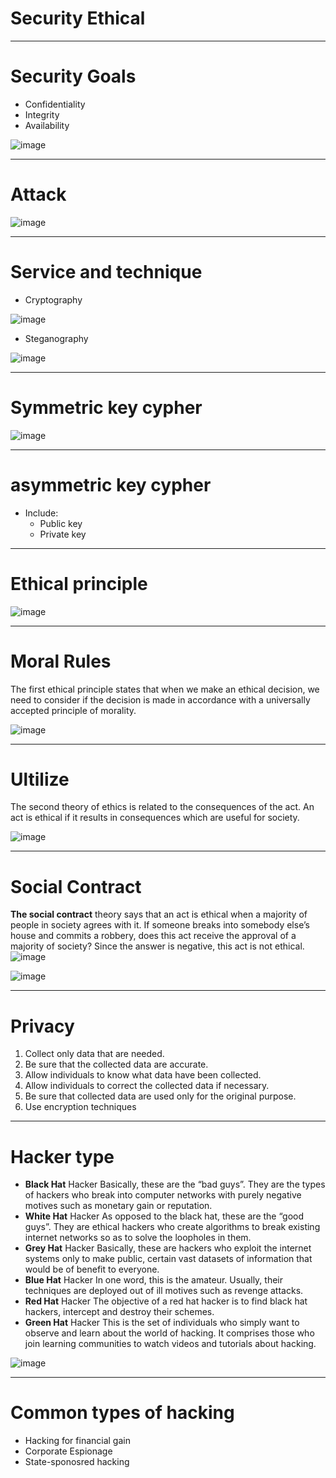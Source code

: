# Security Ethical
---
# Security Goals
* Confidentiality
* Integrity
* Availability

![image](https://github.com/wdchocopie/CSI106/assets/81132394/888f4bf5-4de7-4a31-9aa4-6b6ce2de5fa0)

---
# Attack

![image](https://github.com/wdchocopie/CSI106/assets/81132394/ec994a39-0eb7-4b0b-9428-4ec871f275ce)

---
# Service and technique
* Cryptography

![image](https://github.com/wdchocopie/CSI106/assets/81132394/43e113e8-c53c-4874-8203-09f833e35c60)

* Steganography

![image](https://github.com/wdchocopie/CSI106/assets/81132394/e014ddcc-6803-400b-9d9c-72ecbd9f9886)

---
# Symmetric key cypher

![image](https://github.com/wdchocopie/CSI106/assets/81132394/33a373d0-7ea2-4211-98f9-9682f656d6ac)

---
# asymmetric key cypher
* Include:
   * Public key
   * Private key

----
# Ethical principle

![image](https://github.com/wdchocopie/CSI106/assets/81132394/bcba4acf-7c4e-41e8-a5ca-4ba3494cb292)

----
# Moral Rules
The first ethical principle states that when we make an ethical decision, we need to consider if the decision is made in accordance with a universally accepted principle of morality.

![image](https://github.com/wdchocopie/CSI106/assets/81132394/ca404a62-98eb-47f2-bf3a-ea578e8f184f)

----
# Ultilize

The second theory of ethics is related to the consequences of the act. An act is ethical if it results in consequences which are useful for society.

![image](https://github.com/wdchocopie/CSI106/assets/81132394/f818460d-16e9-4171-843a-e39673269613)

---
# Social Contract

**The social contract** theory says that an act is ethical when a majority of people in society agrees with it. If someone breaks into somebody else’s house and commits a robbery, does this act receive the approval of a majority of society? Since the answer is negative, this act is not ethical.
![image](https://github.com/wdchocopie/CSI106/assets/81132394/72e7efff-2087-40a9-aa5d-1afa8135aa3c)


![image](https://github.com/wdchocopie/CSI106/assets/81132394/36aa6338-43d2-46a5-a555-e1fd56954a9f)

----
# Privacy
1. Collect only data that are needed.
2. Be sure that the collected data are accurate.
3. Allow individuals to know what data have been collected.
4. Allow individuals to correct the collected data if necessary.
5. Be sure that collected data are used only for the original purpose.
6. Use encryption techniques

----
# Hacker type
* **Black Hat** Hacker Basically, these are the “bad guys”. They are the types of hackers who break into computer networks with purely negative motives such as monetary gain or reputation.
* **White Hat** Hacker As opposed to the black hat, these are the “good guys”. They are ethical hackers who create algorithms to break existing internet networks so as to solve the loopholes in them.
* **Grey Hat** Hacker Basically, these are hackers who exploit the internet systems only to make public, certain vast datasets of information that would be of benefit to everyone. 
* **Blue Hat** Hacker In one word, this is the amateur. Usually, their techniques are deployed out of ill motives such as revenge attacks.
* **Red Hat** Hacker The objective of a red hat hacker is to find black hat hackers, intercept and destroy their schemes.
* **Green Hat** Hacker This is the set of individuals who simply want to observe and learn about the world of hacking. It comprises those who join learning communities to watch videos and tutorials about hacking.

![image](https://github.com/wdchocopie/CSI106/assets/81132394/805e43d1-ecb4-4a1d-8d28-80a89752a059)

---
# Common types of hacking
* Hacking for financial gain
* Corporate Espionage
* State-sponosred hacking
